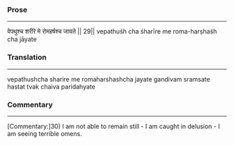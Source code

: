 ### Prose 
 --- 
वेपथुश्च शरीरे मे रोमहर्षश्च जायते || 29||
vepathuśh cha śharīre me roma-harṣhaśh cha jāyate

### Translation 
 --- 
vepathushcha sharire me romaharshashcha jayate gandivam sramsate hastat tvak chaiva paridahyate

### Commentary 
 --- 
[Commentary:]30) I am not able to remain still - I am caught in delusion - I am seeing terrible omens.